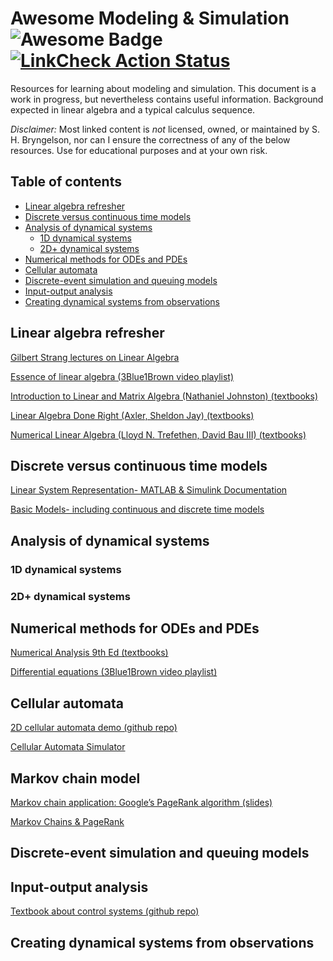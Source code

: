 # Awesome Modeling & Simulation <img src="https://cdn.rawgit.com/sindresorhus/awesome/d7305f38d29fed78fa85652e3a63e154dd8e8829/media/badge.svg" alt="Awesome Badge"/> [![LinkCheck Action Status](https://github.com/comp-physics/awesome-modeling-simulation/workflows/LinkChecker/badge.svg)](https://github.com/comp-physics/awesome-modeling-simulation/actions)

Resources for learning about modeling and simulation.
This document is a work in progress, but nevertheless contains useful information.
Background expected in linear algebra and a typical calculus sequence.

_Disclaimer:_ Most linked content is _not_ licensed, owned, or maintained by S. H. Bryngelson, nor can I ensure the correctness of any of the below resources. 
Use for educational purposes and at your own risk.

## Table of contents 

<!-- START doctoc generated TOC please keep comment here to allow auto update -->
<!-- DON'T EDIT THIS SECTION, INSTEAD RE-RUN doctoc TO UPDATE -->


- [Linear algebra refresher](#linear-algebra-refresher)
- [Discrete versus continuous time models](#discrete-versus-continuous-time-models)
- [Analysis of dynamical systems](#analysis-of-dynamical-systems)
  - [1D dynamical systems](#1d-dynamical-systems)
  - [2D+ dynamical systems](#2d-dynamical-systems)
- [Numerical methods for ODEs and PDEs](#numerical-methods-for-odes-and-pdes)
- [Cellular automata](#cellular-automata)
- [Discrete-event simulation and queuing models](#discrete-event-simulation-and-queuing-models)
- [Input-output analysis](#input-output-analysis)
- [Creating dynamical systems from observations](#creating-dynamical-systems-from-observations)

<!-- END doctoc generated TOC please keep comment here to allow auto update -->

## Linear algebra refresher 
[Gilbert Strang lectures on Linear Algebra ](https://www.youtube.com/playlist?list=PL49CF3715CB9EF31D)

[Essence of linear algebra (3Blue1Brown video playlist)](https://www.youtube.com/playlist?list=PLZHQObOWTQDPD3MizzM2xVFitgF8hE_ab)

[Introduction to Linear and Matrix Algebra (Nathaniel Johnston) (textbooks)](https://gtvault-my.sharepoint.com/:b:/g/personal/qyu87_gatech_edu/EQpUWO9bB_ZGhb7hY5yx8QYBFbgRM22WXAIeq_qLURhYQQ)

[Linear Algebra Done Right (Axler, Sheldon Jay) (textbooks)](https://gtvault-my.sharepoint.com/:b:/g/personal/qyu87_gatech_edu/ETg_8WDHONVBv1OTo1YteFgBoOsT2whMpFYV-E7Lv1cuDQ)

[Numerical Linear Algebra (Lloyd N. Trefethen, David Bau III) (textbooks)](https://gtvault-my.sharepoint.com/:b:/g/personal/qyu87_gatech_edu/ERmaipCm0ilMjIHW9uMlOP4BlgPobzBuqzrjXankkrIVoA)

## Discrete versus continuous time models
[Linear System Representation- MATLAB & Simulink Documentation](https://www.mathworks.com/help/control/linear-system-modeling.html?s_tid=CRUX_lftnav)

[Basic Models- including continuous and discrete time models](https://www.mathworks.com/help/control/fixed-coefficient-models.html)

## Analysis of dynamical systems

### 1D dynamical systems

### 2D+ dynamical systems

## Numerical methods for ODEs and PDEs
[Numerical Analysis 9th Ed (textbooks)](https://gtvault-my.sharepoint.com/:b:/g/personal/qyu87_gatech_edu/ERDdqpOHU1tAlOT-QXlgzZ4BM9gKokKUfS2L2Fk9uEtl_Q?e=TsqKvi)

[Differential equations (3Blue1Brown video playlist)](https://www.youtube.com/playlist?list=PLZHQObOWTQDNPOjrT6KVlfJuKtYTftqH6)

## Cellular automata
[2D cellular automata demo (github repo)](https://github.com/Chakazul/Lenia) 

[Cellular Automata Simulator](https://www.fourmilab.ch/cellab/manual/chap1.html)

## Markov chain model
[Markov chain application: Google’s PageRank algorithm (slides)](https://www2.math.upenn.edu/~kazdan/312F12/JJ/MarkovChains/markov_google.pdf)

[Markov Chains & PageRank](https://disco.ethz.ch/courses/fs16/ti2/lecture/chapter11.pdf)

## Discrete-event simulation and queuing models

## Input-output analysis
[Textbook about control systems (github repo)](https://github.com/lugh56/control-and-system-book)

## Creating dynamical systems from observations
